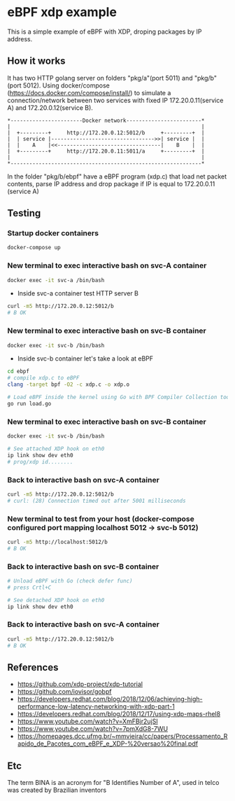# eBPF xdp example
This is a simple example of eBPF with XDP, droping packages by IP address.

## How it works

It has two HTTP golang server on folders "pkg/a"(port 5011) and "pkg/b"(port 5012).
Using docker/compose (https://docs.docker.com/compose/install/) to simulate a connection/network between two services with fixed IP 172.20.0.11(service A) and 172.20.0.12(service B).

```
*-----------------------Docker network------------------------*
|                                                             |
|  +---------+     http://172.20.0.12:5012/b     +---------+  |
|  | service |--------------------------------->>| service |  |
|  |    A    |<<---------------------------------|    B    |  |
|  +---------+     http://172.20.0.11:5011/a     +---------+  |
|                                                             |
*-------------------------------------------------------------*
```

In the folder "pkg/b/ebpf" have a eBPF program (xdp.c) that load net packet contents, parse IP address and drop package if IP is equal to 172.20.0.11 (service A)

## Testing

### Startup docker containers
```bash
docker-compose up
```

### New terminal to exec interactive bash on svc-A container
```bash
docker exec -it svc-a /bin/bash
```
- Inside svc-a container test HTTP server B
```bash
curl -m5 http://172.20.0.12:5012/b
# B OK
```

### New terminal to exec interactive bash on svc-B container
```bash
docker exec -it svc-b /bin/bash
```
- Inside svc-b container let's take a look at eBPF 
```bash
cd ebpf
# compile xdp.c to eBPF
clang -target bpf -O2 -c xdp.c -o xdp.o

# Load eBPF inside the kernel using Go with BPF Compiler Collection toolkit (BCC)
go run load.go
```

### New terminal to exec interactive bash on svc-B container
```bash
docker exec -it svc-b /bin/bash

# See attached XDP hook on eth0
ip link show dev eth0
# prog/xdp id........
```

### Back to interactive bash on svc-A container
```bash
curl -m5 http://172.20.0.12:5012/b
# curl: (28) Connection timed out after 5001 milliseconds
```

### New terminal to test from your host (docker-compose configured port mapping localhost 5012 -> svc-b 5012)
```bash
curl -m5 http://localhost:5012/b
# B OK
```

### Back to interactive bash on svc-B container
```bash
# Unload eBPF with Go (check defer func)
# press Crtl+C

# See detached XDP hook on eth0
ip link show dev eth0
```

### Back to interactive bash on svc-A container
```bash
curl -m5 http://172.20.0.12:5012/b
# B OK
```

## References

- https://github.com/xdp-project/xdp-tutorial
- https://github.com/iovisor/gobpf
- https://developers.redhat.com/blog/2018/12/06/achieving-high-performance-low-latency-networking-with-xdp-part-1
- https://developers.redhat.com/blog/2018/12/17/using-xdp-maps-rhel8
- https://www.youtube.com/watch?v=XmFBjr2ujSI
- https://www.youtube.com/watch?v=7pmXdG8-7WU
- https://homepages.dcc.ufmg.br/~mmvieira/cc/papers/Processamento_Rapido_de_Pacotes_com_eBPF_e_XDP-%20versao%20final.pdf


## Etc

The term BINA is an acronym for "B Identifies Number of A", used in telco was created by Brazilian inventors
